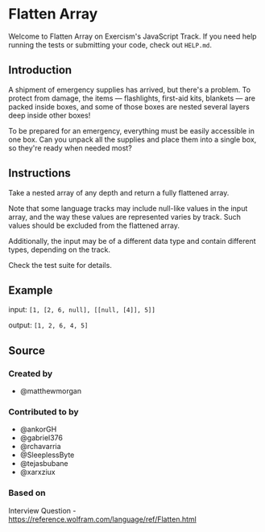 # Flatten Array

Welcome to Flatten Array on Exercism's JavaScript Track.
If you need help running the tests or submitting your code, check out `HELP.md`.

## Introduction

A shipment of emergency supplies has arrived, but there's a problem.
To protect from damage, the items — flashlights, first-aid kits, blankets — are packed inside boxes, and some of those boxes are nested several layers deep inside other boxes!

To be prepared for an emergency, everything must be easily accessible in one box.
Can you unpack all the supplies and place them into a single box, so they're ready when needed most?

## Instructions

Take a nested array of any depth and return a fully flattened array.

Note that some language tracks may include null-like values in the input array, and the way these values are represented varies by track.
Such values should be excluded from the flattened array.

Additionally, the input may be of a different data type and contain different types, depending on the track.

Check the test suite for details.

## Example

input: `[1, [2, 6, null], [[null, [4]], 5]]`

output: `[1, 2, 6, 4, 5]`

## Source

### Created by

- @matthewmorgan

### Contributed to by

- @ankorGH
- @gabriel376
- @rchavarria
- @SleeplessByte
- @tejasbubane
- @xarxziux

### Based on

Interview Question - https://reference.wolfram.com/language/ref/Flatten.html